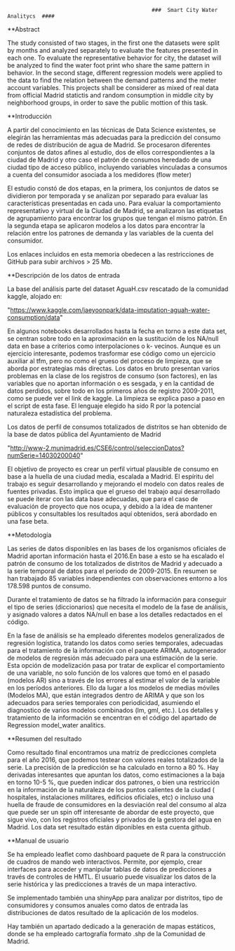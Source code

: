 
                                                  ###  Smart City Water Analitycs  ####
                                                  
                                                  

**Abstract

The study consisted of two stages, in the first one the datasets were split by months and analyzed separately to evaluate the features presented in each one. To evaluate the representative behavior for city, the dataset will be analyzed to find the water foot print who share the same pattern in behavior. In the second stage, different regression models were applied to the data to find the relation between the demand patterns and the meter account variables. This projects shall be considerer as mixed of real data from official Madrid statictis and random consumption in middle city by neighborhood groups, in order to save the public mottion of this task.

**Introducción

A partir del conocimiento en las técnicas de Data Science existentes, se elegirán las herramientas más adecuadas para la predicción del consumo de redes de distribución de agua de Madrid. Se procesaron diferentes conjuntos de datos afines al estudio, dos de ellos correspondientes a la ciudad de Madrid y otro caso el patrón de consumos heredado de una ciudad tipo de acceso público, incluyendo variables vinculadas a consumos a cuenta del consumidor asociada a los medidores (flow meter) 

El estudio constó de dos etapas, en la primera, los conjuntos de datos se dividieron por temporada y se analizan por separado para evaluar las características presentadas en cada uno. Para evaluar la comportamiento representativo y virtual de la Ciudad de Madrid, se analizaron las etiquetas de agrupamiento para encontrar los grupos que tengan el mismo patrón. En la segunda etapa se aplicaron modelos a los datos para encontrar la relación entre los patrones de demanda y las variables de la cuenta del consumidor.

Los enlaces incluidos en esta memoria obedecen a las restricciones de GitHub para subir archivos > 25 Mb.

**Descripción de los datos de entrada

La base del análisis parte del dataset AguaH.csv rescatado de la comunidad kaggle,  alojado en:

"https://www.kaggle.com/jaeyoonpark/data-imputation-aguah-water-consumption/data"

En algunos notebooks desarrollados hasta la fecha en torno a este data set, se centran sobre todo en la aproximación en la sustitución de los NA/null data en base a criterios como interpolaciones o k- vecinos. Aunque es un ejercicio interesante, podemos trasformar ese código como un ejercicio auxiliar al tfm, pero no como el grueso del proceso de limpieza, que se aborda por estrategias más directas. Los datos en bruto presentan varios problemas en la clase de los registros de consumo (son factores), en las variables que no aportan información o es sesgada, y en la cantidad de datos perdidos, sobre todo en los primeros años de registro 2009-2011, como se puede ver el link de kaggle. La limpieza se explica paso a paso en el script de esta fase. El lenguaje elegido ha sido R por la potencial naturaleza estadística del problema.

Los datos de perfil de consumos totalizados de distritos se han obtenido de la base de datos pública del Ayuntamiento de Madrid

"http://www-2.munimadrid.es/CSE6/control/seleccionDatos?numSerie=14030200040"

El objetivo de proyecto es crear un perfil virtual plausible de consumo en base a la huella de una ciudad media, escalada a Madrid. El espíritu del trabajo es seguir desarrollando y mejorando el modelo con datos reales de fuentes privadas. Esto implica que el grueso del trabajo aquí desarrollado se puede iterar con las data base adecuadas, que para el caso de evaluación de proyecto que nos ocupa, y debido a la idea de mantener públicos y consultables los resultados aquí obtenidos, será abordado en una fase beta. 

**Metodología

Las series de datos disponibles en las bases de los organismos oficiales de Madrid aportan información hasta el 2016.En base a esto se ha escalado el patrón de consumo de los totalizados de distritos de Madrid y adecuado a la serie temporal de datos para el periodo
de 2009-2015. En resumen se han trabajado 85 variables independientes con observaciones entorno a los 178.598 puntos de consumo.

Durante el tratamiento de datos se ha filtrado la información para conseguir el tipo de series (diccionarios) que necesita el modelo de la fase de análisis, y asignado valores a datos NA/null en base a los detalles redactados en el código.

En la fase de análisis se ha empleado diferentes modelos generalizados de regresión logística, tratando los datos como series temporales, adecuadas para el tratamiento de la información con el paquete ARIMA, autogenerador de modelos de regresión más adecuado para una estimación de la serie. Esta opción de modelización pasa por tratar de explicar el comportamiento de una variable, no solo función de los valores que tomó en el pasado (modelos AR) sino a través de los errores al estimar el valor de la variable en los períodos anteriores. Ello da lugar a los modelos de medias móviles (Modelos MA), que están integrados dentro de ARIMA y que son los adecuados para series temporales con periodicidad, asumiendo el diagnostico de varios modelos combinados (lm, gml, etc.). Los detalles y tratamiento de la información se encentran en el código del apartado de Regression model_water analitics.

**Resumen del resultado

Como resultado final encontramos una matriz de predicciones completa para el año 2016, que podemos testear con valores reales totalizados de la serie. La precisión de la predicción se ha calculado en torno a 80 %. Hay derivadas interesantes que apuntan los datos, como estimaciones a la baja en torno 10-5 %, que pueden indicar dos patrones, o bien una restricción en la información de la naturaleza de los puntos calientes de la ciudad ( hospitales, instalaciones militares, edificios oficiales, etc) o incluso una huella de fraude de consumidores en la desviación real del consumo al alza que puede ser un spin off interesante de abordar de este proyecto, que sigue vivo, con los registros oficiales y privados de la gestora del agua en Madrid. Los data set resultado están diponibles en esta cuenta github.

**Manual de usuario

Se ha empleado leaflet como dashboard paquete de R para la construcción de cuadros de mando web interactivos. Permite, por ejemplo, crear interfaces para acceder y manipular tablas de datos de predicciones a través de controles de HMTL. El usuario puede visualizar los datos de la serie histórica y las predicciones a través de un mapa interactivo.

Se implementado también una shinyApp para analizar por distritos, tipo de consumidores y consumos anuales como datos de entrada las distribuciones de datos resultado de la aplicación de los modelos.

Hay también un apartado dedicado a la generación de mapas estáticos, donde se ha empleado cartografía formato .shp de la Comunidad de Madrid.



